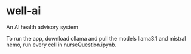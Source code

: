 # well-ai
An AI health advisory system

To run the app, download ollama and pull the models llama3.1 and mistral nemo, run every cell in nurseQuestion.ipynb.
